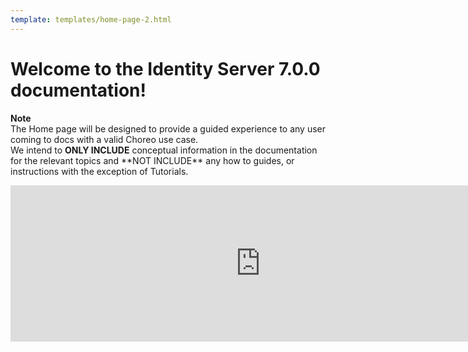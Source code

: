 ```yaml
---
template: templates/home-page-2.html
---
```


<div class="container cHeaderTop cHomeContainer">
       <div class="row">
          <div class="col-sm-12 col-md-12 col-lg-12">
          <h1>Welcome to the Identity Server 7.0.0 documentation!</h1>
          </div>
          <div class="col-sm-12 col-md-6 col-lg-6">
             <p><b>Note</b><br/>The Home page will be designed to  provide a guided experience to any user coming to docs with a valid Choreo use case.<br/> We intend to <b>ONLY INCLUDE</b> conceptual information in the documentation  for the relevant topics and **NOT INCLUDE** any how to guides, or instructions with the exception of Tutorials.</p>
          </div>
          <div class="col-sm-12 col-md-6 col-lg-6">
            <iframe width="800" height="250" src="https://www.youtube.com/embed/65cXAAyeJX0" frameborder="0" allow="accelerometer; autoplay; encrypted-media; gyroscope; picture-in-picture" allowfullscreen></iframe>
          </div>
       </div>
</div>

